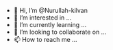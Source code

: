 - 👋 Hi, I’m @Nurullah-kilvan
- 👀 I’m interested in ...
- 🌱 I’m currently learning ...
- 💞️ I’m looking to collaborate on ...
- 📫 How to reach me ...

<!---
Nurullah-kilvan/Nurullah-kilvan is a ✨ special ✨ repository because its `README.md` (this file) appears on your GitHub profile.
You can click the Preview link to take a look at your changes.
--->
